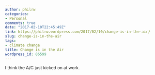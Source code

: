 ```yaml
---
author: philrw
categories:
- Personal
comments: true
date: "2017-02-10T22:45:49Z"
link: https://philrw.wordpress.com/2017/02/10/change-is-in-the-air/
slug: change-is-in-the-air
tags:
- climate change
title: Change is in the Air
wordpress_id: 86599
---
```


I think the A/C just kicked on at work.
